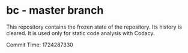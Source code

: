 # bc - master branch

This repository contains the frozen state of the repository.
Its history is cleared. It is used only for static code
analysis with Codacy.

Commit Time: 1724287330